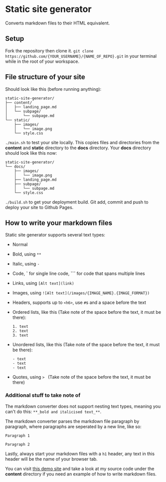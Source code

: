 # Static site generator

Converts markdown files to their HTML equivalent.

## Setup
Fork the repository then clone it.
`git clone https://github.com/{YOUR_USERNAME}/{NAME_OF_REPO}.git` in your terminal while in the root of your workspace.

## File structure of your site
Should look like this (before running anything):
```
static-site-generator/
├── content/
│   ├── landing_page.md
│   └── subpage/
│       └── subpage.md
└── static/
    ├── images/
    │   └── image.png
    └── style.css
```

`./main.sh` to test your site locally. This copies files and directories from the **content** and **static** directory to the **docs** directory.
Your **docs** directory should look like this now:
```
static-site-generator/
└── docs/
    ├── images/
    │   └── image.png
    ├── landing_page.md
    ├── subpage/
    │   └── subpage.md
    └── style.css
```

`./build.sh` to get your deployment build. Git add, commit and push to deploy your site to Github Pages.

## How to write your markdown files
Static site generator supports several text types:
- Normal

- Bold, using `**`

- Italic, using `-`

- Code, **`** for single line code, **```** for code that spans multiple lines

- Links, using `[Alt text](link)`

- Images, using `![Alt text](/images/{IMAGE_NAME}.{IMAGE_FORMAT})`

- Headers, supports up to `<h6>`, use `#`s and a space before the text

- Ordered lists, like this (Take note of the space before the text, it must be there):
    ```
    1. text
    2. text
    3. text
    ```

- Unordered lists, like this (Take note of the space before the text, it must be there):
    ```
    - text
    - text
    - text
    ```

- Quotes, using `> ` (Take note of the space before the text, it must be there)

### Additional stuff to take note of
The markdown converter does not support nesting text types, meaning you can't do this: `**_bold and italicised text_**`.

The markdown converter parses the markdown file paragraph by paragraph, where paragraphs are seperated by a new line, like so:
```
Paragraph 1

Paragraph 2
```

Lastly, always start your markdown files with a `h1` header, any text in this header will be the name of your browser tab.

You can visit [this demo site](https://jdub4asdfg.github.io/static-site-generator/) and take a look at my source code under the **content** directory if you need an example of how to write markdown files.